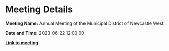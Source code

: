 # Meeting Details

**Meeting Name:** Annual Meeting of the Municipal District of Newcastle West

**Date and Time:** 2023-06-22 12:00:00

**<a href="https://www.limerick.ie/council/whats-on/annual-meeting-of-the-municipal-district-of-newcastle-west" target="_blank">Link to meeting</a>**
